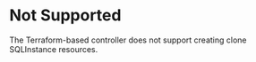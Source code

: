 # Not Supported

The Terraform-based controller does not support creating clone SQLInstance resources.